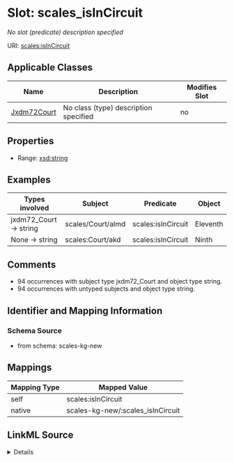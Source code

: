

# Slot: scales_isInCircuit


_No slot (predicate) description specified_





URI: [scales:isInCircuit](http://schemas.scales-okn.org/rdf/scales#isInCircuit)



<!-- no inheritance hierarchy -->





## Applicable Classes

| Name | Description | Modifies Slot |
| --- | --- | --- |
| [Jxdm72Court](../classes/Jxdm72Court.md) | No class (type) description specified |  no  |







## Properties

* Range: [xsd:string](http://www.w3.org/2001/XMLSchema#string)






## Examples

| Types involved | Subject | Predicate | Object |
| --- | --- | --- | --- |
| jxdm72_Court → string | scales/Court/almd | scales:isInCircuit | Eleventh |
| None → string | scales:Court/akd | scales:isInCircuit | Ninth |


## Comments

* 94 occurrences with subject type jxdm72_Court and object type string.
* 94 occurrences with untyped subjects and object type string.

## Identifier and Mapping Information







### Schema Source


* from schema: scales-kg-new




## Mappings

| Mapping Type | Mapped Value |
| ---  | ---  |
| self | scales:isInCircuit |
| native | scales-kg-new/:scales_isInCircuit |




## LinkML Source

<details>

```yaml
name: scales_isInCircuit
description: No slot (predicate) description specified
comments:
- 94 occurrences with subject type jxdm72_Court and object type string.
- 94 occurrences with untyped subjects and object type string.
examples:
- description: jxdm72_Court → string
  object:
    example_object: Eleventh
    example_object_type: string
    example_predicate: scales:isInCircuit
    example_subject: scales/Court/almd
    example_subject_type: jxdm72_Court
- description: None → string
  object:
    example_object: Ninth
    example_object_type: string
    example_predicate: scales:isInCircuit
    example_subject: scales:Court/akd
    example_subject_type: None
from_schema: scales-kg-new
rank: 1000
slot_uri: scales:isInCircuit
alias: scales_isInCircuit
domain_of:
- jxdm72_Court
range: string

```
</details>